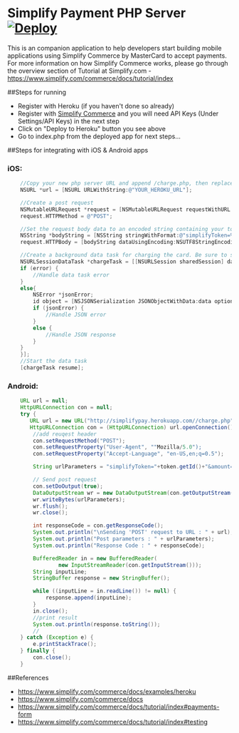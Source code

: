 Simplify Payment PHP Server [![Deploy](https://www.herokucdn.com/deploy/button.png)](https://heroku.com/deploy)
=========================
This is an companion application to help developers start building mobile applications using Simplify Commerce by MasterCard to accept payments. For more information on how Simplify Commerce works, please go through the overview section of Tutorial at Simplify.com -  https://www.simplify.com/commerce/docs/tutorial/index

##Steps for running

* Register with Heroku (if you haven't done so already)
* Register with [Simplify Commerce](https://www.simplify.com/commerce/login/signup) and you will need API Keys (Under Settings/API Keys) in the next step
* Click on "Deploy to Heroku" button you see above
* Go to index.php from the deployed app for next steps...

##Steps for integrating with iOS & Android apps

### iOS:

```objective-c
    //Copy your new php server URL and append /charge.php, then replace YOUR_HEROKU_URL with that string
    NSURL *url = [NSURL URLWithString:@"YOUR_HEROKU_URL"];

    //Create a post request
    NSMutableURLRequest *request = [NSMutableURLRequest requestWithURL:url];
    request.HTTPMethod = @"POST";

    //Set the request body data to an encoded string containing your token and the charge amount
    NSString *bodyString = [NSString stringWithFormat:@"simplifyToken=%@&amount=%@", token, amount];
    request.HTTPBody = [bodyString dataUsingEncoding:NSUTF8StringEncoding];

    //Create a background data task for charging the card. Be sure to switch back to the application's main thread before adjusting the app's UI
    NSURLSessionDataTask *chargeTask = [[NSURLSession sharedSession] dataTaskWithRequest:request completionHandler:^(NSData * _Nullable data, NSURLResponse * _Nullable response, NSError * _Nullable error) {
    if (error) {
        //Handle data task error
    }
    else{
        NSError *jsonError;
        id object = [NSJSONSerialization JSONObjectWithData:data options:0 error:&jsonError];
        if (jsonError) {
            //Handle JSON error
        }
        else {
            //Handle JSON response
        }
    }
    }];
    //Start the data task
    [chargeTask resume];
```

### Android:
```java
    URL url = null;
    HttpURLConnection con = null;
    try {
       URL url = new URL("http://simplifypay.herokuapp.com//charge.php");
       HttpURLConnection con = (HttpURLConnection) url.openConnection();
        //add reuqest header
        con.setRequestMethod("POST");
        con.setRequestProperty("User-Agent", ""Mozilla/5.0");
        con.setRequestProperty("Accept-Language", "en-US,en;q=0.5");

        String urlParameters = "simplifyToken="+token.getId()+"&amount=1000";

        // Send post request
        con.setDoOutput(true);
        DataOutputStream wr = new DataOutputStream(con.getOutputStream());
        wr.writeBytes(urlParameters);
        wr.flush();
        wr.close();

        int responseCode = con.getResponseCode();
        System.out.println("\nSending 'POST' request to URL : " + url);
        System.out.println("Post parameters : " + urlParameters);
        System.out.println("Response Code : " + responseCode);

        BufferedReader in = new BufferedReader(
                new InputStreamReader(con.getInputStream()));
        String inputLine;
        StringBuffer response = new StringBuffer();

        while ((inputLine = in.readLine()) != null) {
            response.append(inputLine);
        }
        in.close();
        //print result
        System.out.println(response.toString());
        //
    } catch (Exception e) {
        e.printStackTrace();
    } finally {
        con.close();
    }

```

##References
* https://www.simplify.com/commerce/docs/examples/heroku
* https://www.simplify.com/commerce/docs
* https://www.simplify.com/commerce/docs/tutorial/index#payments-form
* https://www.simplify.com/commerce/docs/tutorial/index#testing